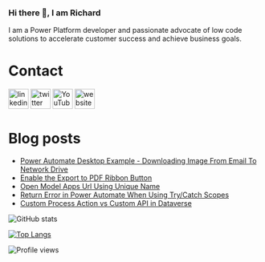 ### Hi there 👋, I am Richard
I am a Power Platform developer and passionate advocate of low code solutions to accelerate customer success and achieve business goals.

# Contact
[<img src='https://img.shields.io/badge/linkedin-%230077B5.svg?&style=for-the-badge&logo=linkedin&logoColor=white' alt='linkedin' height='40'>](https://www.linkedin.com/in/rickawilson/)  [<img src='https://img.shields.io/badge/twitter-%231DA1F2.svg?&style=for-the-badge&logo=twitter&logoColor=white' alt='twitter' height='40'>](https://twitter.com/PowerAppsRAW)  [<img src='https://img.shields.io/badge/youtube-%23FF0000.svg?&style=for-the-badge&logo=youtube&logoColor=white"' alt='YouTube' height='40'>](https://www.youtube.com/channel/UCdI64e7AJNaLF-b9uCGXLSQ)  [<img src='https://img.shields.io/badge/rss-%23FFA500.svg?&style=for-the-badge&logo=rss&logoColor=white' alt='website' height='40'>](http://feeds.feedburner.com/richardawilson/MqOq)

# Blog posts
<!-- BLOG-POST-LIST:START -->
- [Power Automate Desktop Example - Downloading Image From Email To Network Drive](http://feedproxy.google.com/~r/richardawilson/mqoq/~3/gttur8nQejU/power-automate-desktop-example.html)
- [Enable the Export to PDF Ribbon Button](http://feedproxy.google.com/~r/richardawilson/mqoq/~3/gGGbiixILLg/enable-export-to-pdf-button-ribbon.html)
- [Open Model Apps Url Using Unique Name](http://feedproxy.google.com/~r/richardawilson/mqoq/~3/8yuO3BUFS0E/open-model-apps-url-using-unique-name.html)
- [Return Error in Power Automate When Using Try/Catch Scopes](http://feedproxy.google.com/~r/richardawilson/mqoq/~3/Bnk5Wv83PLI/return-error-in-power-automate-when.html)
- [Custom Process Action vs Custom API in Dataverse](http://feedproxy.google.com/~r/richardawilson/mqoq/~3/3NyHZBGcGi8/custom-process-action-vs-custom-api-in.html)
<!-- BLOG-POST-LIST:END -->

![GitHub stats](https://github-readme-stats.vercel.app/api?username=rwilson504&show_icons=true)  

[![Top Langs](https://github-readme-stats.vercel.app/api/top-langs/?username=rwilson504)](https://github.com/anuraghazra/github-readme-stats)

![Profile views](https://gpvc.arturio.dev/rwilson504)
<!--
**rwilson504/rwilson504** is a ✨ _special_ ✨ repository because its `README.md` (this file) appears on your GitHub profile.

Here are some ideas to get you started:

- 🔭 I’m currently working on ...
- 🌱 I’m currently learning ...
- 👯 I’m looking to collaborate on ...
- 🤔 I’m looking for help with ...
- 💬 Ask me about ...
- 📫 How to reach me: ...
- 😄 Pronouns: ...
- ⚡ Fun fact: ...
-->
